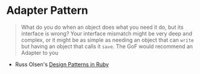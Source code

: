 # Adapter Pattern

> What do you do when an object does what you need it do, but its interface is
> wrong? Your interface mismatch might be very deep and complex, or it might be
> as simple as needing an object that can `write` but having an object that
> calls it `save`. The GoF would recommend an Adapter to you
- Russ Olsen's [Design Patterns in Ruby](http://www.amazon.com/Design-Patterns-Ruby-Russ-Olsen/dp/0321490452)
